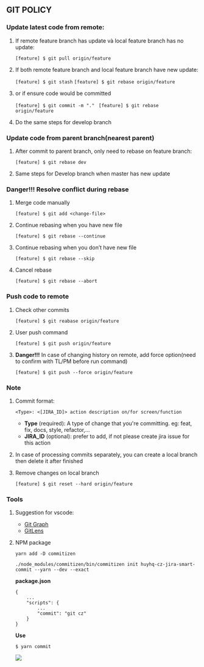 ## GIT POLICY
### Update latest code from remote:

1. If remote feature branch has update và local feature branch has no update:

    `[feature] $ git pull origin/feature`

2. If both remote feature branch and local feature branch have new update:

    `[feature] $ git stash`
    `[feature] $ git rebase origin/feature`

3. or if ensure code would be committed

    `[feature] $ git commit -m "." `
    `[feature] $ git rebase origin/feature`

4. Do the same steps for develop branch
### Update code from parent branch(nearest parent)
1. After commit to parent branch, only need to rebase on feature branch:

    `[feature] $ git rebase dev`

2. Same steps for Develop branch when master has new update
### Danger!!! Resolve conflict during rebase
1. Merge code manually

    `[feature] $ git add <change-file>`
2. Continue rebasing when you have new file

    `[feature] $ git rebase --continue`
3. Continue rebasing when you don’t have new file

    `[feature] $ git rebase --skip`
4. Cancel rebase

    `[feature] $ git rebase --abort`

### Push code to remote
1. Check other commits

    `[feature] $ git reabase origin/feature`
2. User push command

    `[feature] $ git push origin/feature`
3. **Danger!!!** In case of changing history on remote, add force option(need to confirm with TL/PM before run command)

    `[feature] $ git push --force origin/feature`

### Note
1. Commit format: 

    `<Type>: <[JIRA_ID]> action description on/for screen/function`
    - **Type** (required): A type of change that you're committing. eg: feat, fix, docs, style, refactor,...
    - **JIRA_ID** (optional): prefer to add, if not please create jira issue for this action
2. In case of processing commits separately, you can create a local branch then delete it after finished
3. Remove changes on local branch

    `[feature] $ git reset --hard origin/feature`

### Tools
1. Suggestion for vscode: 
    - [Git Graph](https://marketplace.visualstudio.com/items?itemName=mhutchie.git-graph)
    - [GitLens](https://marketplace.visualstudio.com/items?itemName=eamodio.gitlens)
    
2. NPM package
    
    `yarn add -D commitizen`
    
    `./node_modules/commitizen/bin/commitizen init huyhq-cz-jira-smart-commit --yarn --dev --exact`
    
    **package.json**
    ```
    {
        ...
        "scripts": {
            ...
            "commit": "git cz"
        }
    }
    ```
    **Use**
    
    `$ yarn commit`
    
    ![](https://i.imgur.com/lZJLOaa.png)
